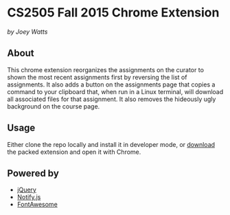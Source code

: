 # CS2505 Fall 2015 Chrome Extension
*by Joey Watts*

## About
This chrome extension reorganizes the assignments on the curator to shown the most recent assignments first by reversing the list of assignments. It also adds a button on the assignments page that copies a command to your clipboard that, when run in a Linux terminal, will download all associated files for that assignment. It also removes the hideously ugly background on the course page.

## Usage
Either clone the repo locally and install it in developer mode, or [download](https://github.com/joeywatts/CS2505-chrome-ext/releases/latest) the packed extension and open it with Chrome.

## Powered by
- [jQuery](http://jquery.com)
- [Notify.js](https://notifyjs.com/)
- [FontAwesome](http://fortawesome.github.io/Font-Awesome/)

